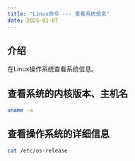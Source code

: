 ```yaml
---
title: "Linux命令 --- 查看系统信息"
date: 2025-01-07
---
```


## 介绍

在Linux操作系统查看系统信息。

## 查看系统的内核版本、主机名

```bash
uname -a
```

## 查看操作系统的详细信息

```bash
cat /etc/os-release
```
